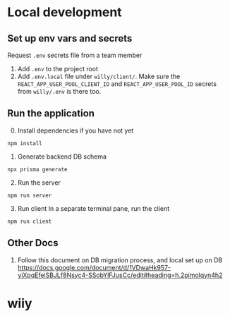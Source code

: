 # Local development

## Set up env vars and secrets
Request `.env` secrets file from a team member

1. Add `.env` to the project root
2. Add `.env.local` file under `willy/client/`. Make sure the `REACT_APP_USER_POOL_CLIENT_ID` and `REACT_APP_USER_POOL_ID` secrets from `willy/.env` is there too.

## Run the application

0. Install dependencies if you have not yet
```
npm install
```

1. Generate backend DB schema
```
npx prisma generate
```

2. Run the server
```
npm run server
```

3. Run client
In a separate terminal pane, run the client
```
npm run client
```

## Other Docs
1. Follow this document on DB migration process, and local set up on DB https://docs.google.com/document/d/1VDwaHk957-yiXpqEfeiSBJLf8Nsyc4-SSobYlFJusCc/edit#heading=h.2pimolqyn4h2
# wiiy
